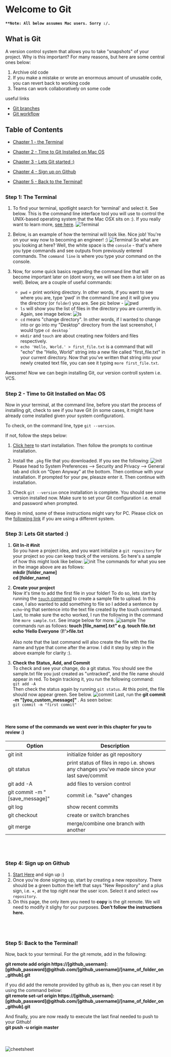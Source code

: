 
# Welcome to Git
#### `**Note: All below assumes Mac users. Sorry :/.`


## What is Git
A version control system that allows you to take "snapshots" of your project. Why is this important? For many reasons, but here are some central ones below:
1. Archive old code
2. If you make a mistake or wrote an enormous amount of unusable code, you can revert back to working code
3. Teams can work collaboratively on some code 

useful links
+ [Git branches](https://gist.github.com/blackfalcon/8428401)
+ [Git workflow](https://guides.github.com/introduction/flow/)




## Table of Contents
  * [Chapter 1 - the Terminal](#chapter-1)
  * [Chapter 2 - Time to Git Installed on Mac OS](#chapter-2)

  * [Chapter 3 - Lets Git started :)](#chapter-3)
  * [Chapter 4 - Sign up on Github ](#chapter-4)
  * [Chapter 5 - Back to the Terminal!](#chapter-5)





## <a id="chapter-1"></a>
### Step 1: The Terminal 
1. To find your terminal, spotlight search for 'terminal' and select it. See below. This is the command line interface tool you will use to control the UNIX-based operating system that the Mac OSX sits on :). If you really want to learn more, [see here](http://blog.teamtreehouse.com/introduction-to-the-mac-os-x-command-line).
![Terminal](spotlight.png)

2. Below, is an example of how the terminal will look like. Nice job! You're on your way now to becoming an engineer! :)
![Terminal](terminal.png)
So what are you looking at here? Well, the white space is the `console` - that's where you type commands and see outputs from previously entered commands. The `command line` is where you type your command on the console.

3. Now, for some quick basics regarding the command line that will become important later on (dont worry, we will see them a lot later on as well). Below, are a couple of useful commands:
      + `pwd` = print working directory. In other words, if you want to see where you are, type 'pwd' in the command line and it will give you the directory (or `folder`) you are. See pic below - ![pwd](pwd.png)
      + `ls` will show you the list of files in the directory you are currently in. Again, see image below: ![ls](ls.png)
      + `cd` means "change directory". In other words, if I wanted to change into or go into my "Desktop" directory from the last screenshot, I would type `cd desktop` <a id="touch"></a>`
      + `mkdir` and `touch` are about creating new folders and files respectively.  
      + `echo 'Hello, World.' > first_file.txt` is a command that will "echo" the "Hello, World" string into a new file called "first_file.txt" in your current directory. Now that you've written that string into your newly created text file, you can see it typing `more first_file.txt`.

Awesome! Now we can begin installing Git, our version controll system i.e. VCS. 


## <a id="chapter-2"></a>
### Step 2 - Time to Git Installed on Mac OS

Now in your terminal, at the command line, before you start the process of installing git, check to see if you have Git (in some cases, it might have already come installed given your system configuration). 

To check, on the command line, type `git --version`. 

If not, follow the steps below:

1. [Click here](https://sourceforge.net/projects/git-osx-installer/files/) to start installation. Then follow the prompts to continue installation.
2. Install the `.pkg` file that you downloaded. If you see the following: ![init](init.png) 
Please head to System Preferences —> Security and Privacy —> General tab and click on “Open Anyway” at the bottom. Then continue with your installation. If prompted for your pw, pleasze enter it. Then continue with installation.


3. Check `git --version` once installation is complete. You should see some version installed now. Make sure to set your Git configuration i.e. email and password when prompted.

Keep in mind, some of these instructions might vary for PC. Please click on the [following link](https://www.atlassian.com/git/tutorials/install-git) if you are using a different system.



## <a id="chapter-3"></a>
### Step 3: Lets Git started :)

1. <strong>Git In-it #init</strong><br/>
So you have a  project idea, and you want initialize a `git repository` for your project so you can keep track of the versions. 
So here's a sample of how this might look like below: ![init](init.png)
The commands for what you see in the image above are as follows:<br>
<strong>mkdir [folder_name]</strong><br>
<strong>cd [folder_name]</strong><br>


2. <strong>Create your project </strong> <br/>
Now it's time to add the first file in your folder! To do so, lets start by running the 
[`touch` command](#touch) to create a sample file to upload. In this case, I also wanted to add something to file so I added a sentence by `echo`-ing that sentence into the text file created by the touch command. Last, to make sure the echo worked, I run the following in the command line `more sample.txt`. See image below for more.
![sample](sample.png)
The commands run as follows:
<strong>touch [file_name].txt” e.g. touch file.txt</strong><br>
<strong>echo ‘Hello Everyone :)!’>file.txt</strong>
<br> <br>Also note that the last command will also create the file with the file name and type that come after the arrow. I did it step by step in the above example for clarity :).

3. <strong> Check the Status, Add, and Commit </strong><br/>
To check and see your change, do a git status. You should see the sample.txt file you just created as "untracked", and the file name should appear in red. To begin tracking it, you run the following command:
<br/>`git add -A`<br/>
Then check the status again by running `git status`. At this point, the file should now appear green. See below.
![commit](gitco.png)
Last, run the <strong>git commit -m "[you_custom_message]" </strong>. As seen below:
<br/> `git commit -m "first commit" `
<br/><br/><br/>

#### <strong> Here some of the commands we went over in this chapter for you to review :)</strong>
| Option | Description |
| ------ | -------- |
| git init   | initialize folder as git repository |
| git status | print status of files in repo i.e. shows any changes you've made since your last save/commit  |
| git add  -A| add files to version control|
|git commit -m "[save_message]"| commit i.e. "save" changes|
| git log|  show recent commits|
|git checkout| create or switch branches|
|git merge | merge/combine one branch with another


<br/><br/>
## <a id="chapter-4"></a>
### Step 4: Sign up on Github

1. [Start Here](https://github.com/) and sign up :)
2. Once you're done signing up, start by creating a new repository. There should be a green button the left that says "New Repository" and a plus sign, i.e. +, at the top right near the user icon. Select it and select `new repository`. 
3. On this page, the only item you need to <strong>copy</strong> is the git remote. We will need to modify it slighy for our purposes. <strong> Don’t follow the instructions here. </strong>


<br/><br/>
## <a id="chapter-5"></a>
### Step 5: Back to the Terminal!

Now, back to your terminal. For the git remote, add in the following:

 <strong>git remote add origin https://[github_usernam]:[github_password]@github.com/[github_username]/[name_of_folder_on_github].git</strong> <br>

 if you did add the remote provided by github as is, then you can reset it by using the command below:<br>
 <strong>git remote set-url origin https://[github_usernam]:[github_password]@github.com/[github_username]/[name_of_folder_on_github].git</strong>

And finally, you are now ready to execute the last final needed to push to your Github!
<br> <strong>git push -u origin master</strong>
<br/><br/><br/><br/>
![cheetsheet](cheatsheet.png)